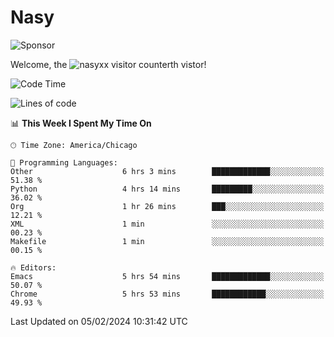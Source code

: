 # Nasy

<!--
<p align="center">
<img height="200" src="https://github-readme-stats.vercel.app/api?username=nasyxx&count_private=true&show_icons=true&theme=dracula&include_all_commits=true"/>
<img height="200" src="https://github-readme-stats.vercel.app/api/top-langs/?username=nasyxx&theme=dracula&hide=html,jupyter+notebook&count_private=true&show_icons=true"/>
</p>

  
----------------
-->

![Sponsor](https://img.shields.io/static/v1.svg?label=Sponsor&message=%E2%9D%A4&logo=GitHub&style=flat&color=pink)
 
Welcome, the ![nasyxx visitor counter](https://count.getloli.com/get/@nasyxx?theme=rule34)th vistor!
 
<!--START_SECTION:waka-->
![Code Time](http://img.shields.io/badge/Code%20Time-4%2C284%20hrs%2023%20mins-blue)

![Lines of code](https://img.shields.io/badge/From%20Hello%20World%20I%27ve%20Written-6.3%20million%20lines%20of%20code-blue)

📊 **This Week I Spent My Time On** 

```text
🕑︎ Time Zone: America/Chicago

💬 Programming Languages: 
Other                    6 hrs 3 mins        █████████████░░░░░░░░░░░░   51.38 % 
Python                   4 hrs 14 mins       █████████░░░░░░░░░░░░░░░░   36.02 % 
Org                      1 hr 26 mins        ███░░░░░░░░░░░░░░░░░░░░░░   12.21 % 
XML                      1 min               ░░░░░░░░░░░░░░░░░░░░░░░░░   00.23 % 
Makefile                 1 min               ░░░░░░░░░░░░░░░░░░░░░░░░░   00.15 % 

🔥 Editors: 
Emacs                    5 hrs 54 mins       █████████████░░░░░░░░░░░░   50.07 % 
Chrome                   5 hrs 53 mins       ████████████░░░░░░░░░░░░░   49.93 % 
```


 Last Updated on 05/02/2024 10:31:42 UTC
<!--END_SECTION:waka-->

<!-- ![visitors](https://visitor-badge.laobi.icu/badge?page_id=nasyxx.nasyxx) -->
